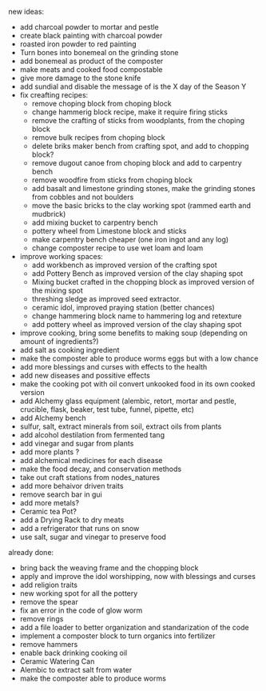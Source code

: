 new ideas:

- add charcoal powder to mortar and pestle
- create black painting with charcoal powder
- roasted iron powder to red painting
- Turn bones into bonemeal on the grinding stone
- add bonemeal as product of the composter
- make meats and cooked food compostable
- give more damage to the stone knife
- add sundial and disable the message of is the X day of the Season Y
- fix creafting recipes:
	- remove choping block from choping block
	- change hammerig block recipe, make it require firing sticks
	- remove the crafting of sticks from woodplants, from the choping block
	- remove bulk recipes from choping block
	- delete briks maker bench from crafting spot, and add to chopping block?
	- remove dugout canoe from choping block and add to carpentry bench
	- remove woodfire from sticks from choping block
	- add basalt and limestone grinding stones, make the grinding stones from cobbles and not boulders
	- move the basic bricks to the clay working spot (rammed earth and mudbrick)
	- add mixing bucket to carpentry bench
	- pottery wheel from Limestone block and sticks 
	- make carpentry bench cheaper (one iron ingot and any log)
	- change composter recipe to use wet loam and loam
- improve working spaces:
	- add workbench as improved version of the crafting spot
	- add Pottery Bench as improved version of the clay shaping spot
	- Mixing bucket crafted in the chopping block as improved version of the mixing spot
	- threshing sledge as improved seed extractor.
	- ceramic idol, improved praying station (better chances)
	- change hammering block name to hammering log and retexture
	- add pottery wheel as improved version of the clay shaping spot
- improve cooking, bring some benefits to making soup (depending on amount of ingredients?)
- add salt as cooking ingredient
- make the composter able to produce worms eggs but with a low chance
- add more blessings and curses with effects to the health
- add new diseases and possitive effects
- make the cooking pot with oil convert unkooked food in its own cooked version
- add Alchemy glass equipment (alembic, retort, mortar and pestle, crucible, flask, beaker, test tube, funnel, pipette, etc)
- add Alchemy bench
- sulfur, salt, extract minerals from soil, extract oils from plants
- add alcohol destilation from fermented tang
- add vinegar and sugar from plants
- add more plants ?
- add alchemical medicines for each disease
- make the food decay, and conservation methods
- take out craft stations from nodes_natures
- add more behaivor driven traits
- remove search bar in gui
- add more metals?
- Ceramic tea Pot?
- add a Drying Rack to dry meats
- add a refrigerator that runs on snow
- use salt, sugar and vinegar to preserve food


already done:

- bring back the weaving frame and the chopping block
- apply and improve the idol worshipping, now with blessings and curses
- add religion traits 
- new working spot for all the pottery
- remove the spear
- fix an error in the code of glow worm
- remove rings
- add a file loader to better organization and standarization of the code
- implement a composter block to turn organics into fertilizer
- remove hammers
- enable back drinking cooking oil
- Ceramic Watering Can
- Alembic to extract salt from water
- make the composter able to produce worms